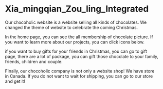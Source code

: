 # Xia_mingqian_Zou_ling_Integrated
Our chocoholic website is a website selling all kinds of chocolates. We changed the theme of website to celebrate the coming Christmas.

In the home page, you can see the all membership of chocolate picture. If you want to learn more about our projects, you can click icons below.

if you want to buy gifts for your friends in Christmas, you can go to gift page, there are a  lot of package, you can gift those chocolate to your family, friends, children and couple.

Finally, our chocoholic company is not only a website shop! We have store in Canada. If you do not want to wait for shipping, you can go to our store and get it!
